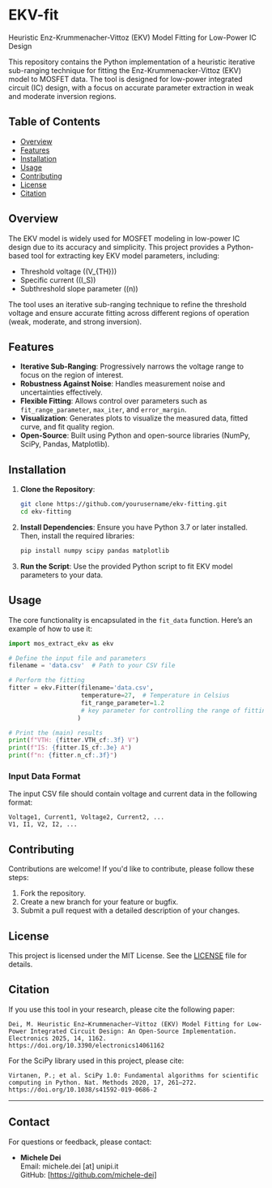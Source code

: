 # EKV-fit
Heuristic Enz-Krummenacher-Vittoz (EKV) Model Fitting for Low-Power IC Design

This repository contains the Python implementation of a heuristic iterative sub-ranging technique for fitting the Enz-Krummenacker-Vittoz (EKV) model to MOSFET data. The tool is designed for low-power integrated circuit (IC) design, with a focus on accurate parameter extraction in weak and moderate inversion regions.

## Table of Contents
- [Overview](#overview)
- [Features](#features)
- [Installation](#installation)
- [Usage](#usage)
- [Contributing](#contributing)
- [License](#license)
- [Citation](#citation)

## Overview
The EKV model is widely used for MOSFET modeling in low-power IC design due to its accuracy and simplicity. This project provides a Python-based tool for extracting key EKV model parameters, including:
- Threshold voltage (\(V_{TH}\))
- Specific current (\(I_S\))
- Subthreshold slope parameter (\(n\))

The tool uses an iterative sub-ranging technique to refine the threshold voltage and ensure accurate fitting across different regions of operation (weak, moderate, and strong inversion).

## Features
- **Iterative Sub-Ranging**: Progressively narrows the voltage range to focus on the region of interest.
- **Robustness Against Noise**: Handles measurement noise and uncertainties effectively.
- **Flexible Fitting**: Allows control over parameters such as `fit_range_parameter`, `max_iter`, and `error_margin`.
- **Visualization**: Generates plots to visualize the measured data, fitted curve, and fit quality region.
- **Open-Source**: Built using Python and open-source libraries (NumPy, SciPy, Pandas, Matplotlib).

## Installation
1. **Clone the Repository**:
   ```bash
   git clone https://github.com/yourusername/ekv-fitting.git
   cd ekv-fitting
   ```

2. **Install Dependencies**:
   Ensure you have Python 3.7 or later installed. Then, install the required libraries:
   ```bash
   pip install numpy scipy pandas matplotlib
   ```

3. **Run the Script**:
   Use the provided Python script to fit EKV model parameters to your data.

## Usage
The core functionality is encapsulated in the `fit_data` function. Here’s an example of how to use it:

```python
import mos_extract_ekv as ekv

# Define the input file and parameters
filename = 'data.csv'  # Path to your CSV file

# Perform the fitting
fitter = ekv.Fitter(filename='data.csv', 
                    temperature=27,  # Temperature in Celsius
                    fit_range_parameter=1.2
                    # key parameter for controlling the range of fitting
                   )

# Print the (main) results
print(f"VTH: {fitter.VTH_cf:.3f} V")
print(f"IS: {fitter.IS_cf:.3e} A")
print(f"n: {fitter.n_cf:.3f}")
```

### Input Data Format
The input CSV file should contain voltage and current data in the following format:
```
Voltage1, Current1, Voltage2, Current2, ...
V1, I1, V2, I2, ...
```

## Contributing
Contributions are welcome! If you'd like to contribute, please follow these steps:
1. Fork the repository.
2. Create a new branch for your feature or bugfix.
3. Submit a pull request with a detailed description of your changes.

## License
This project is licensed under the MIT License. See the [LICENSE](LICENSE) file for details.

## Citation
If you use this tool in your research, please cite the following paper:
```
Dei, M. Heuristic Enz–Krummenacher–Vittoz (EKV) Model Fitting for Low-Power Integrated Circuit Design: An Open-Source Implementation. Electronics 2025, 14, 1162. https://doi.org/10.3390/electronics14061162

```

For the SciPy library used in this project, please cite:
```
Virtanen, P.; et al. SciPy 1.0: Fundamental algorithms for scientific computing in Python. Nat. Methods 2020, 17, 261–272. https://doi.org/10.1038/s41592-019-0686-2
```

---

## Contact
For questions or feedback, please contact:
- **Michele Dei**  
  Email: michele.dei [at] unipi.it  
  GitHub: [https://github.com/michele-dei]
```
